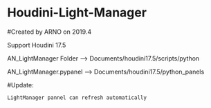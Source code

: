 # Houdini-Light-Manager
#Created by ARNO on 2019.4

Support Houdini 17.5



AN_LightManager Folder  --> Documents/houdini17.5/scripts/python


AN_LightManager.pypanel --> Documents/houdini17.5/python_panels



#Update:

	LightManager pannel can refresh automatically
